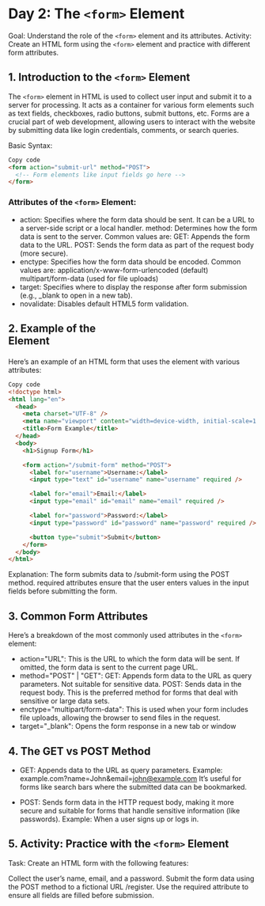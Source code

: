 # Day 2: The `<form>` Element

Goal: Understand the role of the `<form>` element and its attributes.
Activity: Create an HTML form using the `<form>` element and practice with different form attributes.

## 1. Introduction to the `<form>` Element

The `<form>` element in HTML is used to collect user input and submit it to a server for processing. It acts as a container for various form elements such as text fields, checkboxes, radio buttons, submit buttons, etc. Forms are a crucial part of web development, allowing users to interact with the website by submitting data like login credentials, comments, or search queries.

Basic Syntax:

```html
Copy code
<form action="submit-url" method="POST">
  <!-- Form elements like input fields go here -->
</form>
```

### Attributes of the `<form>` Element:

- action: Specifies where the form data should be sent. It can be a URL to a server-side script or a local handler.
  method: Determines how the form data is sent to the server. Common values are:
  GET: Appends the form data to the URL.
  POST: Sends the form data as part of the request body (more secure).
- enctype: Specifies how the form data should be encoded. Common values are:
  application/x-www-form-urlencoded (default)
  multipart/form-data (used for file uploads)
- target: Specifies where to display the response after form submission (e.g., \_blank to open in a new tab).
- novalidate: Disables default HTML5 form validation.

## 2. Example of the <form> Element

Here’s an example of an HTML form that uses the <form> element with various attributes:

```html
Copy code
<!doctype html>
<html lang="en">
  <head>
    <meta charset="UTF-8" />
    <meta name="viewport" content="width=device-width, initial-scale=1.0" />
    <title>Form Example</title>
  </head>
  <body>
    <h1>Signup Form</h1>

    <form action="/submit-form" method="POST">
      <label for="username">Username:</label>
      <input type="text" id="username" name="username" required />

      <label for="email">Email:</label>
      <input type="email" id="email" name="email" required />

      <label for="password">Password:</label>
      <input type="password" id="password" name="password" required />

      <button type="submit">Submit</button>
    </form>
  </body>
</html>
```

Explanation:
The form submits data to /submit-form using the POST method.
required attributes ensure that the user enters values in the input fields before submitting the form.

## 3. Common Form Attributes

Here’s a breakdown of the most commonly used attributes in the `<form>` element:

- action="URL": This is the URL to which the form data will be sent. If omitted, the form data is sent to the current page URL.
- method="POST" | "GET":
  GET: Appends form data to the URL as query parameters. Not suitable for sensitive data.
  POST: Sends data in the request body. This is the preferred method for forms that deal with sensitive or large data sets.
- enctype="multipart/form-data": This is used when your form includes file uploads, allowing the browser to send files in the request.
- target="\_blank": Opens the form response in a new tab or window

## 4. The GET vs POST Method

- GET:
  Appends data to the URL as query parameters.
  Example: example.com?name=John&email=john@example.com
  It’s useful for forms like search bars where the submitted data can be bookmarked.

- POST:
  Sends form data in the HTTP request body, making it more secure and suitable for forms that handle sensitive information (like passwords).
  Example: When a user signs up or logs in.

## 5. Activity: Practice with the `<form>` Element

Task:
Create an HTML form with the following features:

Collect the user’s name, email, and a password.
Submit the form data using the POST method to a fictional URL /register.
Use the required attribute to ensure all fields are filled before submission.


